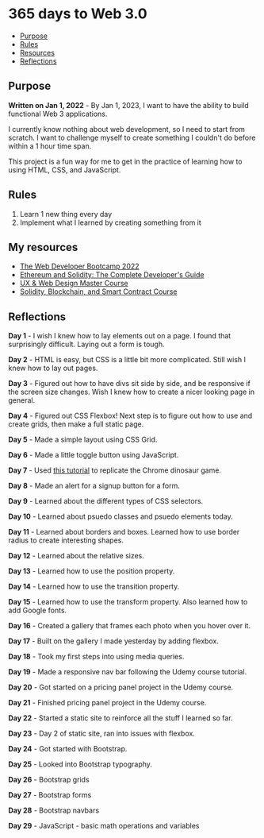 # 365 days to Web 3.0

- [Purpose](#purpose)
- [Rules](#rules)
- [Resources](#my-resources)
- [Reflections](#reflections)

## Purpose
__Written on Jan 1, 2022__ - By Jan 1, 2023, I want to have the ability to build functional Web 3 applications. 

I currently know nothing about web development, so I need to start from scratch. 
I want to challenge myself to create something I couldn't do before within a 1 hour time span.

This project is a fun way for me to get in the practice of learning how to using HTML, CSS, and JavaScript. 

## Rules
1. Learn 1 new thing every day
1. Implement what I learned by creating something from it


## My resources
- [The Web Developer Bootcamp 2022](https://www.udemy.com/course/the-web-developer-bootcamp/)
- [Ethereum and Solidity: The Complete Developer's Guide](https://www.udemy.com/course/ethereum-and-solidity-the-complete-developers-guide/)
- [UX & Web Design Master Course](https://www.udemy.com/course/ux-web-design-master-course-strategy-design-development/)
- [Solidity, Blockchain, and Smart Contract Course](https://www.youtube.com/watch?v=M576WGiDBdQ&list=WL&index=4&t=1804s)

## Reflections
__Day 1__ - I wish I knew how to lay elements out on a page. I found that surprisingly difficult. Laying out a form is tough.

__Day 2__ - HTML is easy, but CSS is a little bit more complicated. Still wish I knew how to lay out pages.

__Day 3__ - Figured out how to have divs sit side by side, and be responsive if the screen size changes. Wish I knew how to create a nicer looking page in general.

__Day 4__ - Figured out CSS Flexbox! Next step is to figure out how to use and create grids, then make a full static page.

__Day 5__ - Made a simple layout using CSS Grid.

__Day 6__ - Made a little toggle button using JavaScript.

__Day 7__ - Used [this tutorial](https://www.youtube.com/watch?v=bG2BmmYr9NQ) to replicate the Chrome dinosaur game.

__Day 8__ - Made an alert for a signup button for a form.

__Day 9__ - Learned about the different types of CSS selectors.

__Day 10__ - Learned about psuedo classes and psuedo elements today.

__Day 11__ - Learned about borders and boxes. Learned how to use border radius to create interesting shapes.

__Day 12__ - Learned about the relative sizes.

__Day 13__ - Learned how to use the position property.

__Day 14__ - Learned how to use the transition property.

__Day 15__ - Learned how to use the transform property. Also learned how to add Google fonts.

__Day 16__ - Created a gallery that frames each photo when you hover over it.

__Day 17__ - Built on the gallery I made yesterday by adding flexbox.

__Day 18__ - Took my first steps into using media queries.

__Day 19__ - Made a responsive nav bar following the Udemy course tutorial.

__Day 20__ - Got started on a pricing panel project in the Udemy course.

__Day 21__ - Finished pricing panel project in the Udemy course.

__Day 22__ - Started a static site to reinforce all the stuff I learned so far.

__Day 23__ - Day 2 of static site, ran into issues with flexbox.

__Day 24__ - Got started with Bootstrap.

__Day 25__ - Looked into Bootstrap typography.

__Day 26__ - Bootstrap grids

__Day 27__ - Bootstrap forms

__Day 28__ - Bootstrap navbars

__Day 29__ - JavaScript - basic math operations and variables
